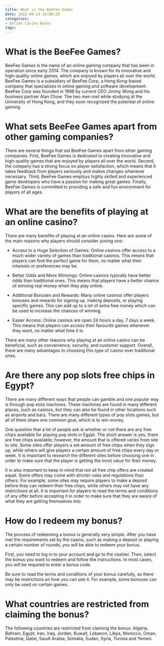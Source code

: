 ```yaml
---
title: What is the BeeFee Games 
date: 2022-09-23 16:00:29
categories:
- Online Casino Bonus
tags:
---
```



#  What is the BeeFee Games? 
BeeFee Games is the name of an online gaming company that has been in operation since early 2014. The company is known for its innovative and high-quality online games, which are enjoyed by players all over the world.
BeeFee Games is a subsidiary of BeeFee Corp, a Hong Kong-based company that specializes in online gaming and software development. BeeFee Corp was founded in 1998 by current CEO Jimmy Wong and his business partner Alan Chow. The two men met while studying at the University of Hong Kong, and they soon recognized the potential of online gaming.

# What sets BeeFee Games apart from other gaming companies? 
There are several things that set BeeFee Games apart from other gaming companies. First, BeeFee Games is dedicated to creating innovative and high-quality games that are enjoyed by players all over the world. Second, the company has a strong focus on player satisfaction, which means that it takes feedback from players seriously and makes changes whenever necessary. Third, BeeFee Games employs highly skilled and experienced game developers who have a passion for making great games. Finally, BeeFee Games is committed to providing a safe and fun environment for players of all ages.

#  What are the benefits of playing at an online casino? 

There are many benefits of playing at an online casino. Here are some of the main reasons why players should consider joining one: 

- Access to a Huge Selection of Games: Online casinos offer access to a much wider variety of games than traditional casinos. This means that players can find the perfect game for them, no matter what their interests or preferences may be.

- Better Odds and More Winnings: Online casinos typically have better odds than traditional ones. This means that players have a better chance of winning real money when they play online.

- Additional Bonuses and Rewards: Many online casinos offer players bonuses and rewards for signing up, making deposits, or playing specific games. This can add up to a lot of extra free money which can be used to increase the chances of winning.

- Easier Access: Online casinos are open 24 hours a day, 7 days a week. This means that players can access their favourite games whenever they want, no matter what time it is.

There are many other reasons why playing at an online casino can be beneficial, such as convenience, security, and customer support. Overall, there are many advantages to choosing this type of casino over traditional ones.

#  Are there any pop slots free chips in Egypt? 

There are many different ways that people can gamble and one popular way is through pop slots machines. These machines are found in many different places, such as casinos, but they can also be found in other locations such as airports and bars. There are many different types of pop slots games, but all of them share one common goal, which is to win money.

One question that a lot of people ask is whether or not there are any free chips available for playing pop slots in Egypt. The short answer is yes, there are free chips available; however, the amount that is offered varies from site to site. Some sites offer players a set amount of free chips when they sign up, while others will give players a certain amount of free chips every day or week. It is important to research the different sites before choosing one in order to make sure that the player is getting the most value for their money.

It is also important to keep in mind that not all free chip offers are created equal. Some offers may come with stricter rules and regulations than others. For example, some sites may require players to make a deposit before they can redeem their free chips, while others may not have any restrictions at all. It is important for players to read the terms and conditions of any offer before accepting it in order to make sure that they are aware of what they are getting themselves into.

#  How do I redeem my bonus? 

The process of redeeming a bonus is generally very simple. After you have met the requirements set by the casino, such as making a deposit or playing a certain number of rounds, you will be able to redeem your bonus.

First, you need to log in to your account and go to the cashier. Then, select the bonus you want to redeem and follow the instructions. In most cases, you will be required to enter a bonus code.

Be sure to read the terms and conditions of your bonus carefully, as there may be restrictions on how you can use it. For example, some bonuses can only be used on certain games.

#  What countries are restricted from claiming the bonus?

The following countries are restricted from claiming the bonus:
Algeria, Bahrain, Egypt, Iran, Iraq, Jordan, Kuwait, Lebanon, Libya, Morocco, Oman, Palestine, Qatar, Saudi Arabia, Somalia, Sudan, Syria, Tunisia and Yemen.